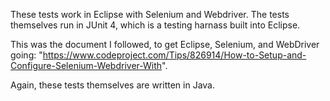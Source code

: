 These tests work in Eclipse with Selenium and Webdriver. The tests themselves run in JUnit 4, which is a testing harnass 
built into Eclipse. 

This was the document I followed, to get Eclipse, Selenium, and WebDriver going:
"https://www.codeproject.com/Tips/826914/How-to-Setup-and-Configure-Selenium-Webdriver-With".

Again, these tests themselves are written in Java. 

